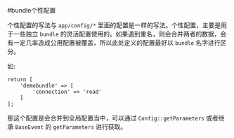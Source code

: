#bundle个性配置

个性配置的写法与 `app/config/*` 里面的配置是一样的写法。个性配置，主要是用于一些独立 `bundle` 的灵活配置使用的。如果遇到重名，则会合并两者的数据，会有一定几率造成公用配置被覆盖，所以此处定义的配置最好以 `bundle` 名字进行区分。

如: 

```
return [
    'demobundle' => [
        'connection' => 'read'
    ]
];
```

那这个配置是会合并到全局配置当中，可以通过 `Config::getParameters` 或者继承 `BaseEvent` 的 `getParameters` 进行获取。